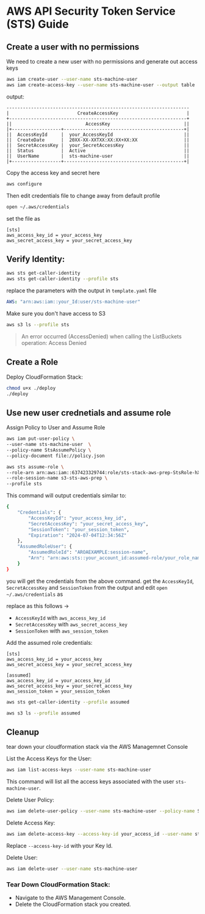# AWS API Security Token Service (STS) Guide

## Create a user with no permissions

We need to create a new user with no permissions and generate out access keys

```sh
aws iam create-user --user-name sts-machine-user
aws iam create-access-key --user-name sts-machine-user --output table
```

output:

```
-------------------------------------------------------------------
|                         CreateAccessKey                         |
+-----------------------------------------------------------------+
||                           AccessKey                           ||
|+------------------+--------------------------------------------+|
||  AccessKeyId     |  your_AccessKeyId                          ||
||  CreateDate      |  20XX-XX-XXTXX:XX:XX+XX:XX                 ||
||  SecretAccessKey |  your_SecretAccessKey                      ||
||  Status          |  Active                                    ||
||  UserName        |  sts-machine-user                          ||
|+------------------+--------------------------------------------+|
```

Copy the access key and secret here
```sh
aws configure
```

Then edit credentials file to change away from default profile

```sh
open ~/.aws/credentials 
```

set the file as 

```
[sts]
aws_access_key_id = your_access_key
aws_secret_access_key = your_secret_access_key

```
## Verify Identity:
```sh
aws sts get-caller-identity
aws sts get-caller-identity --profile sts
```

replace the parameters with the output in `template.yaml` file

```yml
AWS: "arn:aws:iam::your_Id:user/sts-machine-user"
```

Make sure you don't have access to S3

```sh
aws s3 ls --profile sts
```
> An error occurred (AccessDenied) when calling the ListBuckets operation: Access Denied

## Create a Role

Deploy CloudFormation Stack:

```sh
chmod u+x ./deploy
./deploy
```

## Use new user crednetials and assume role

Assign Policy to User and Assume Role

```sh
aws iam put-user-policy \
--user-name sts-machine-user  \
--policy-name StsAssumePolicy \
--policy-document file://policy.json
```

```sh
aws sts assume-role \
--role-arn arn:aws:iam::637423329744:role/sts-stack-aws-prep-StsRole-hXkiwNPxYyui \
--role-session-name s3-sts-aws-prep \
--profile sts
```

This command will output credentials similar to:

```sh
{
    "Credentials": {
        "AccessKeyId": "your_access_key_id",
        "SecretAccessKey": "your_secret_access_key",
        "SessionToken": "your_session_token",
        "Expiration": "2024-07-04T12:34:56Z"
    },
    "AssumedRoleUser": {
        "AssumedRoleId": "AROAEXAMPLE:session-name",
        "Arn": "arn:aws:sts::your_account_id:assumed-role/your_role_name/session-name"
    }
}
```

you will get the credentials from the above command.
 get the `AccessKeyId`, `SecretAccessKey` and `SessionToken` from the output and edit `open ~/.aws/credentials` as 

replace as this follows ->
- `AccessKeyId` with `aws_access_key_id`
- `SecretAccessKey` with `aws_secret_access_key`
- `SessionToken` with `aws_session_token`


Add the assumed role credentials:
```
[sts]
aws_access_key_id = your_access_key
aws_secret_access_key = your_secret_access_key

[assumed]
aws_access_key_id = your_access_key_id
aws_secret_access_key = your_secret_access_key
aws_session_token = your_session_token

```

```sh
aws sts get-caller-identity --profile assumed
```

```sh
aws s3 ls --profile assumed
```

## Cleanup

tear down your cloudformation stack via the AWS Managemnet Console

List the Access Keys for the User:
```sh
aws iam list-access-keys --user-name sts-machine-user
```
This command will list all the access keys associated with the user `sts-machine-user`.

Delete User Policy:
```sh
aws iam delete-user-policy --user-name sts-machine-user --policy-name StsAssumePolicy
```

Delete Access Key:

```sh
aws iam delete-access-key --access-key-id your_access_id --user-name sts-machine-user
```
Replace `--access-key-id` with your Key Id.

Delete User:

```sh
aws iam delete-user --user-name sts-machine-user
```

### Tear Down CloudFormation Stack:

- Navigate to the AWS Management Console.
- Delete the CloudFormation stack you created.